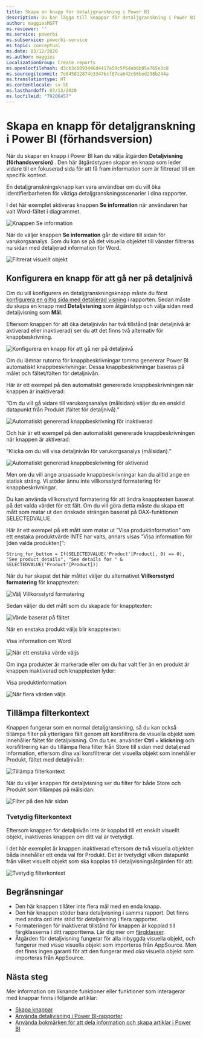 ```yaml
---
title: Skapa en knapp för detaljgranskning i Power BI
description: Du kan lägga till knappar för detaljgranskning i Power BI-rapporter som gör att dina rapporter fungerar som appar, och fördjupar engagemanget hos användarna.
author: maggiesMSFT
ms.reviewer: ''
ms.service: powerbi
ms.subservice: powerbi-service
ms.topic: conceptual
ms.date: 03/12/2020
ms.author: maggies
LocalizationGroup: Create reports
ms.openlocfilehash: d3cb3c8093446d4417a59c5f64ab6b85a765e3c8
ms.sourcegitcommit: 7e845812874b3347bcf87ca642c66bed298b244a
ms.translationtype: HT
ms.contentlocale: sv-SE
ms.lasthandoff: 03/13/2020
ms.locfileid: "79206457"
---
```

# <a name="create-a-drill-through-button-in-power-bi-preview"></a>Skapa en knapp för detaljgranskning i Power BI (förhandsversion)

När du skapar en knapp i Power BI kan du välja åtgärden **Detaljvisning (förhandsversion)** . Den här åtgärdstypen skapar en knapp som leder vidare till en fokuserad sida för att få fram information som är filtrerad till en specifik kontext.

En detaljgranskningsknapp kan vara användbar om du vill öka identifierbarheten för viktiga detaljgranskningsscenarier i dina rapporter.

I det här exemplet aktiveras knappen **Se information** när användaren har valt Word-fältet i diagrammet.

![Knappen Se information](media/desktop-drill-through-buttons/power-bi-drill-through-visual-button.png)

När de väljer knappen **Se information** går de vidare till sidan för varukorgsanalys. Som du kan se på det visuella objektet till vänster filtreras nu sidan med detaljerad information för Word.

![Filtrerat visuellt objekt](media/desktop-drill-through-buttons/power-bi-drill-through-destination.png)

## <a name="set-up-a-drill-through-button"></a>Konfigurera en knapp för att gå ner på detaljnivå

Om du vill konfigurera en detaljgranskningsknapp måste du först [konfigurera en giltig sida med detaljerad visning](desktop-drillthrough.md) i rapporten. Sedan måste du skapa en knapp med **Detaljvisning** som åtgärdstyp och välja sidan med detaljvisning som **Mål**.

Eftersom knappen för att öka detaljnivån har två tillstånd (när detaljnivå är aktiverad eller inaktiverad) ser du att det finns två alternativ för knappbeskrivning.

![Konfigurera en knapp för att gå ner på detaljnivå](media/desktop-drill-through-buttons/power-bi-create-drill-through-button.png)

Om du lämnar rutorna för knappbeskrivningar tomma genererar Power BI automatiskt knappbeskrivningar. Dessa knappbeskrivningar baseras på målet och fältet/fälten för detaljnivån.

Här är ett exempel på den automatiskt genererade knappbeskrivningen när knappen är inaktiverad:

”Om du vill gå vidare till varukorgsanalys (målsidan) väljer du en enskild datapunkt från Produkt (fältet för detaljnivå).”

![Automatiskt genererad knappbeskrivning för inaktiverad](media/desktop-drill-through-buttons/power-bi-drill-through-tooltip-disabled.png)

Och här är ett exempel på den automatiskt genererade knappbeskrivningen när knappen är aktiverad:

”Klicka om du vill visa detaljnivån för varukorgsanalys (målsidan).”

![Automatiskt genererad knappbeskrivning för aktiverad](media/desktop-drill-through-buttons/power-bi-drill-through-visual-button.png)

Men om du vill ange anpassade knappbeskrivningar kan du alltid ange en statisk sträng. Vi stöder ännu inte villkorsstyrd formatering för knappbeskrivningar.

Du kan använda villkorsstyrd formatering för att ändra knapptexten baserat på det valda värdet för ett fält. Om du vill göra detta måste du skapa ett mått som matar ut den önskade strängen baserat på DAX-funktionen SELECTEDVALUE.

Här är ett exempel på ett mått som matar ut ”Visa produktinformation” om ett enstaka produktvärde INTE har valts, annars visas ”Visa information för [den valda produkten]”:

```
String_for_button = If(SELECTEDVALUE('Product'[Product], 0) == 0), "See product details", "See details for " & SELECTEDVALUE('Product'[Product]))
```

När du har skapat det här måttet väljer du alternativet **Villkorsstyrd formatering** för knapptexten:

![Välj Villkorsstyrd formatering](media/desktop-drill-through-buttons/power-bi-button-conditional-tooltip.png)

Sedan väljer du det mått som du skapade för knapptexten:

![Värde baserat på fältet](media/desktop-drill-through-buttons/power-bi-conditional-measure.png)

När en enstaka produkt väljs blir knapptexten:

Visa information om Word

![När ett enstaka värde väljs](media/desktop-drill-through-buttons/power-bi-conditional-button-text.png)

Om inga produkter är markerade eller om du har valt fler än en produkt är knappen inaktiverad och knapptexten lyder:

Visa produktinformation

![När flera värden väljs](media/desktop-drill-through-buttons/power-bi-button-conditional-text-2.png)

## <a name="pass-filter-context"></a>Tillämpa filterkontext

Knappen fungerar som en normal detaljgranskning, så du kan också tillämpa filter på ytterligare fält genom att korsfiltrera de visuella objekt som innehåller fältet för detaljvisning. Om du t.ex. använder **Ctrl** + **klickning** och korsfiltrering kan du tillämpa flera filter från Store till sidan med detaljerad information, eftersom dina val korsfiltrerar det visuella objekt som innehåller Produkt, fältet med detaljnivån:

![Tillämpa filterkontext](media/desktop-drill-through-buttons/power-bi-cross-filter-drill-through-button.png)

När du väljer knappen för detaljvisning ser du filter för både Store och Produkt som tillämpas på målsidan:

![Filter på den här sidan](media/desktop-drill-through-buttons/power-bi-button-filters-passed-through.png)

### <a name="ambiguous-filter-context"></a>Tvetydig filterkontext

Eftersom knappen för detaljnivån inte är kopplad till ett enskilt visuellt objekt, inaktiveras knappen om ditt val är tvetydigt.

I det här exemplet är knappen inaktiverad eftersom de två visuella objekten båda innehåller ett enda val för Produkt. Det är tvetydigt vilken datapunkt från vilket visuellt objekt som ska kopplas till detaljvisningsåtgärden för att:

![Tvetydig filterkontext](media/desktop-drill-through-buttons/power-bi-button-disabled-ambiguity.png)

## <a name="limitations"></a>Begränsningar

- Den här knappen tillåter inte flera mål med en enda knapp.
- Den här knappen stöder bara detaljvisning i samma rapport. Det finns med andra ord inte stöd för detaljvisning i flera rapporter.
- Formateringen för inaktiverat tillstånd för knappen är kopplad till färgklasserna i ditt rapporttema. Lär dig mer om [färgklasser](desktop-report-themes.md#setting-structural-colors).
- Åtgärden för detaljvisning fungerar för alla inbyggda visuella objekt, och fungerar med *vissa* visuella objekt som importeras från AppSource. Men det finns ingen garanti för att den fungerar med *alla* visuella objekt som importeras från AppSource.

## <a name="next-steps"></a>Nästa steg
Mer information om liknande funktioner eller funktioner som interagerar med knappar finns i följande artiklar:

* [Skapa knappar](desktop-buttons.md)
* [Använda detaljvisning i Power BI-rapporter](desktop-drillthrough.md)
* [Använda bokmärken för att dela information och skapa artiklar i Power BI](desktop-bookmarks.md)

